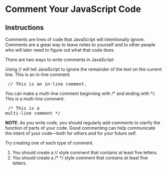# Comment Your JavaScript Code
## **Instructions**

Comments are lines of code that JavaScript will intentionally ignore. Comments are a great way to leave notes to yourself and to other people who will later need to figure out what that code does.

There are two ways to write comments in JavaScript:

Using // will tell JavaScript to ignore the remainder of the text on the current line. This is an in-line comment:

<pre> // This is an in-line comment.</pre>

You can make a multi-line comment beginning with /* and ending with */. This is a multi-line comment:

<pre> /* This is a
multi-line comment */</pre>

**NOTE**: As you write code, you should regularly add comments to clarify the function of parts of your code. Good commenting can help communicate the intent of your code—both for others and for your future self.

Try creating one of each type of comment.

1. You should create a // style comment that contains at least five letters.
2. You should create a /* */ style comment that contains at least five letters.
